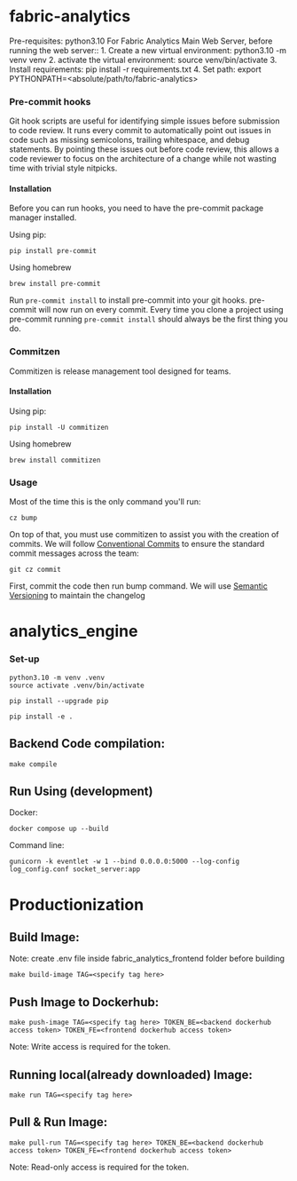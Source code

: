 # fabric-analytics

Pre-requisites: python3.10
For Fabric Analytics Main Web Server, before running the web server::
    1. Create a new virtual environment: python3.10 -m venv venv
    2. activate the virtual environment: source venv/bin/activate
    3. Install requirements: pip install -r requirements.txt
    4. Set path: export PYTHONPATH=<absolute/path/to/fabric-analytics>


### Pre-commit hooks

Git hook scripts are useful for identifying simple issues before submission to code review. It runs every commit to automatically point out issues in code such as missing semicolons, trailing whitespace, and debug statements. By pointing these issues out before code review, this allows a code reviewer to focus on the architecture of a change while not wasting time with trivial style nitpicks.

#### Installation

Before you can run hooks, you need to have the pre-commit package manager installed.

Using pip:

```
pip install pre-commit
```

Using homebrew

```
brew install pre-commit
```

Run `pre-commit install` to install pre-commit into your git hooks. pre-commit will now run on every commit. Every time you clone a project using pre-commit running `pre-commit install` should always be the first thing you do.

### Commitzen

Commitizen is release management tool designed for teams.

#### Installation

Using pip:

```
pip install -U commitizen
```

Using homebrew

```
brew install commitizen
```

### Usage

Most of the time this is the only command you'll run:

```
cz bump
```

On top of that, you must use commitizen to assist you with the creation of commits. We will follow [Conventional Commits](https://www.conventionalcommits.org/en/v1.0.0/) to ensure the standard commit messages across the team:

```
git cz commit
```

First, commit the code then run bump command. We will use [Semantic Versioning](https://semver.org) to maintain the changelog


# analytics_engine

### Set-up

```
python3.10 -m venv .venv
source activate .venv/bin/activate

pip install --upgrade pip

pip install -e .
```


## Backend Code compilation:
```
make compile
```

## Run Using (development)

Docker:
```
docker compose up --build
```

Command line:
```
gunicorn -k eventlet -w 1 --bind 0.0.0.0:5000 --log-config log_config.conf socket_server:app
```


# Productionization

## Build Image:
Note: create .env file inside fabric_analytics_frontend folder before building
```
make build-image TAG=<specify tag here>
```

## Push Image to Dockerhub:
```
make push-image TAG=<specify tag here> TOKEN_BE=<backend dockerhub access token> TOKEN_FE=<frontend dockerhub access token>
```
Note: Write access is required for the token.

## Running local(already downloaded) Image:
```
make run TAG=<specify tag here>
```

## Pull & Run Image:
```
make pull-run TAG=<specify tag here> TOKEN_BE=<backend dockerhub access token> TOKEN_FE=<frontend dockerhub access token>
```
Note: Read-only access is required for the token.
